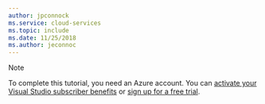 ```yaml
---
author: jpconnock
ms.service: cloud-services
ms.topic: include
ms.date: 11/25/2018
ms.author: jeconnoc
---
```


> [!NOTE]
> To complete this tutorial, you need an Azure account. You can <a href="https://azure.microsoft.com/pricing/member-offers/msdn-benefits-details/" target="_blank">activate your Visual Studio subscriber benefits</a> or <a href="https://azure.microsoft.com/pricing/free-trial/" target="_blank">sign up for a free trial</a>.
> 
> 

